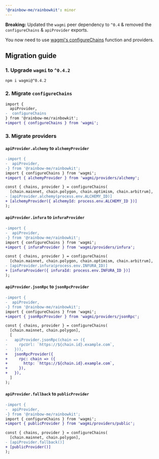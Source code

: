 ```yaml
---
'@rainbow-me/rainbowkit': minor
---
```


**Breaking:** Updated the `wagmi` peer dependency to `^0.4` & removed the `configureChains` & `apiProvider` exports.

You now need to use [wagmi's configureChains](https://wagmi.sh/docs/providers/configuring-chains) function and providers.

## Migration guide

### 1. Upgrade `wagmi` to `^0.4.2`

```
npm i wagmi@^0.4.2
```

### 2. Migrate `configureChains`

```diff
import {
  apiProvider,
-  configureChains
} from '@rainbow-me/rainbowkit';
+import { configureChains } from 'wagmi';
```

### 3. Migrate providers

#### `apiProvider.alchemy` to `alchemyProvider`

```diff
-import {
-  apiProvider,
-} from '@rainbow-me/rainbowkit';
import { configureChains } from 'wagmi';
+import { alchemyProvider } from 'wagmi/providers/alchemy';

const { chains, provider } = configureChains(
  [chain.mainnet, chain.polygon, chain.optimism, chain.arbitrum],
- [apiProvider.alchemy(process.env.ALCHEMY_ID)]
+ [alchemyProvider({ alchemyId: process.env.ALCHEMY_ID })]
);
```

#### `apiProvider.infura` to `infuraProvider`

```diff
-import {
-  apiProvider,
-} from '@rainbow-me/rainbowkit';
import { configureChains } from 'wagmi';
+import { infuraProvider } from 'wagmi/providers/infura';

const { chains, provider } = configureChains(
  [chain.mainnet, chain.polygon, chain.optimism, chain.arbitrum],
- [apiProvider.infura(process.env.INFURA_ID)]
+ [infuraProvider({ infuraId: process.env.INFURA_ID })]
);
```

#### `apiProvider.jsonRpc` to `jsonRpcProvider`

```diff
-import {
-  apiProvider,
-} from '@rainbow-me/rainbowkit';
import { configureChains } from 'wagmi';
+import { jsonRpcProvider } from 'wagmi/providers/jsonRpc';

const { chains, provider } = configureChains(
  [chain.mainnet, chain.polygon],
  [
-   apiProvider.jsonRpc(chain => ({
-     rpcUrl: `https://${chain.id}.example.com`,
-   })),
+   jsonRpcProvider({
+     rpc: chain => ({
+       http: `https://${chain.id}.example.com`,
+     }),
+   }),
  ]
);
```

#### `apiProvider.fallback` to `publicProvider`

```diff
-import {
-  apiProvider,
-} from '@rainbow-me/rainbowkit';
import { configureChains } from 'wagmi';
+import { publicProvider } from 'wagmi/providers/public';

const { chains, provider } = configureChains(
  [chain.mainnet, chain.polygon],
- [apiProvider.fallback()]
+ [publicProvider()]
);
```
